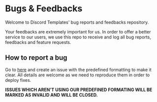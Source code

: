 # Bugs & Feedbacks

Welcome to Discord Templates' bug reports and feedbacks repository.

Your feedbacks are extremely important for us. In order to offer a better service to our users, we use this repo to receive and log all bug reports, feedbacks and feature requests.

## How to report a bug
Go to [here](https://github.com/Archotech/TTR24-Feedback/issues/new/choose) and create an issue with the predefined formatting to make it clear. All details are welcome as we need to reproduce them in order to deploy fixes.

**__ISSUES WHICH AREN'T USING OUR PREDEFINED FORMATING WILL BE MARKED AS INVALID AND WILL BE CLOSED.__**
